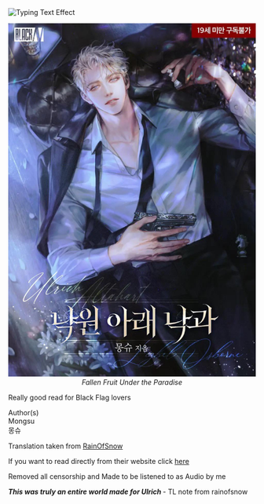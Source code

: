 <img src="https://readme-typing-svg.herokuapp.com?font=Orbitron&size=24&pause=500&color=FBBF24&center=true&width=550&lines=Fallen+Fruit+under+the+paradise" alt="Typing Text Effect" />

<p align="center">
  <img src="./assets/fallenfruit.jpeg" alt="Fallen Fruit" style="max-width:100%;height:auto;" />
  <br>
  <em>Fallen Fruit Under the Paradise</em>
</p>

Really good read for Black Flag lovers

Author(s)
<br>
Mongsu<br>
몽슈


Translation taken from [RainOfSnow](https://rainofsnow.com/)

If you want to read directly from their website click [here](https://rainofsnow.com/the-fallen-fruit-under-the-paradise/)


Removed all censorship and Made to be listened to as Audio by me


<i> <b> This was truly an entire world made for Ulrich </b> </i>- TL note from rainofsnow


